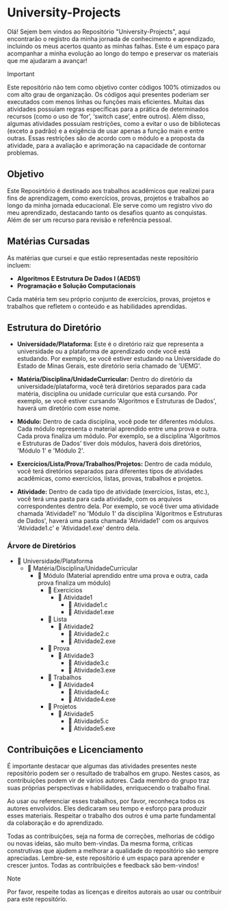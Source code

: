 # University-Projects
Olá! Sejem bem vindos ao Repositório "University-Projects", aqui encontrarão o registro da minha jornada de conhecimento e aprendizado, incluindo os meus acertos quanto as minhas falhas. Este é um espaço para acompanhar a minha evolução ao longo do tempo e preservar os materiais que me ajudaram a avançar!

> [!IMPORTANT]
> Este repositório não tem como objetivo conter códigos 100% otimizados ou com alto grau de organização. Os códigos aqui presentes poderiam ser executados com menos linhas ou funções mais eficientes. Muitas das atividades possuíam regras específicas para a prática de determinados recursos (como o uso de ‘for’, ‘switch case’, entre outros). Além disso, algumas atividades possuíam restrições, como a evitar o uso de bibliotecas (exceto a padrão) e a exigência de usar apenas a função main e entre outras. Essas restrições são de acordo com o módulo e a proposta da atividade, para a avaliação e aprimoração na capacidade de contornar problemas.
> 

## Objetivo
Este Reposirtório é destinado aos trabalhos acadêmicos que realizei para fins de aprendizagem, como exercícios, provas, projetos e trabalhos ao longo da minha jornada educacional. Ele serve como um registro vivo do meu aprendizado, destacando tanto os desafios quanto as conquistas. Além de ser um recurso para revisão e referência pessoal.

## Matérias Cursadas
As matérias que cursei e que estão representadas neste repositório incluem:

- **Algoritmos E Estrutura De Dados I (AEDS1)**
- **Programação e Solução Computacionais**

Cada matéria tem seu próprio conjunto de exercícios, provas, projetos e trabalhos que refletem o conteúdo e as habilidades aprendidas.

## Estrutura do Diretório

- **Universidade/Plataforma:** Este é o diretório raiz que representa a universidade ou a plataforma de aprendizado onde você está estudando. Por exemplo, se você estiver estudando na Universidade do Estado de Minas Gerais, este diretório seria chamado de 'UEMG'.

- **Matéria/Disciplina/UnidadeCurricular:** Dentro do diretório da universidade/plataforma, você terá diretórios separados para cada matéria, disciplina ou unidade curricular que está cursando. Por exemplo, se você estiver cursando 'Algoritmos e Estruturas de Dados', haverá um diretório com esse nome.

- **Módulo:** Dentro de cada disciplina, você pode ter diferentes módulos. Cada módulo representa o material aprendido entre uma prova e outra. Cada prova finaliza um módulo. Por exemplo, se a disciplina 'Algoritmos e Estruturas de Dados' tiver dois módulos, haverá dois diretórios, 'Módulo 1' e 'Módulo 2'.

- **Exercícios/Lista/Prova/Trabalhos/Projetos:** Dentro de cada módulo, você terá diretórios separados para diferentes tipos de atividades acadêmicas, como exercícios, listas, provas, trabalhos e projetos. 

- **Atividade:** Dentro de cada tipo de atividade (exercícios, listas, etc.), você terá uma pasta para cada atividade, com os arquivos correspondentes dentro dela. Por exemplo, se você tiver uma atividade chamada 'Atividade1' no 'Módulo 1' da disciplina 'Algoritmos e Estruturas de Dados', haverá uma pasta chamada 'Atividade1' com os arquivos 'Atividade1.c' e 'Atividade1.exe' dentro dela.

### Árvore de Diretórios

- 📁 Universidade/Plataforma
  - 📁 Matéria/Disciplina/UnidadeCurricular
    - 📁 Módulo (Material aprendido entre uma prova e outra, cada prova finaliza um módulo)
      - 📁 Exercícios
        - 📁 Atividade1
          - 📄 Atividade1.c
          - 📄 Atividade1.exe
      - 📁 Lista
        - 📁 Atividade2
          - 📄 Atividade2.c
          - 📄 Atividade2.exe
      - 📁 Prova
        - 📁 Atividade3
          - 📄 Atividade3.c
          - 📄 Atividade3.exe
      - 📁 Trabalhos
        - 📁 Atividade4
          - 📄 Atividade4.c
          - 📄 Atividade4.exe
      - 📁 Projetos
        - 📁 Atividade5
          - 📄 Atividade5.c
          - 📄 Atividade5.exe
         
## Contribuições e Licenciamento

É importante destacar que algumas das atividades presentes neste repositório podem ser o resultado de trabalhos em grupo. Nestes casos, as contribuições podem vir de vários autores. Cada membro do grupo traz suas próprias perspectivas e habilidades, enriquecendo o trabalho final.

Ao usar ou referenciar esses trabalhos, por favor, reconheça todos os autores envolvidos. Eles dedicaram seu tempo e esforço para produzir esses materiais. Respeitar o trabalho dos outros é uma parte fundamental da colaboração e do aprendizado.

Todas as contribuições, seja na forma de correções, melhorias de código ou novas ideias, são muito bem-vindas. Da mesma forma, críticas construtivas que ajudem a melhorar a qualidade do repositório são sempre apreciadas.
Lembre-se, este repositório é um espaço para aprender e crescer juntos. Todas as contribuições e feedback são bem-vindos!

> [!NOTE]
> Por favor, respeite todas as licenças e direitos autorais ao usar ou contribuir para este repositório.
